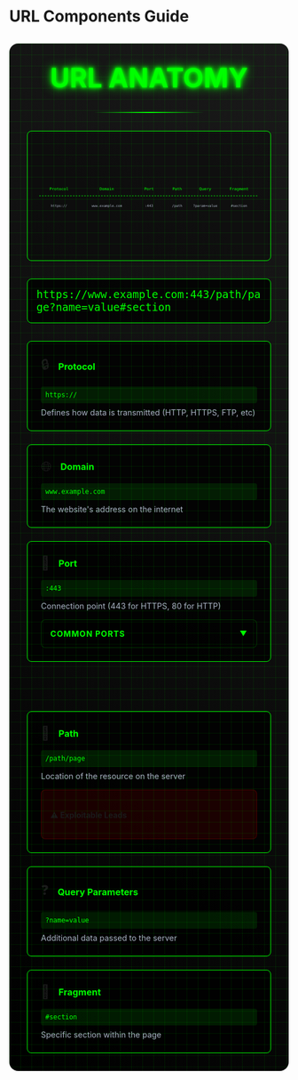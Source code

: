 # URL Components Guide

<div class="url-container">
  <div class="cyber-grid"></div>
  
  <div class="url-header">
    <h1 class="neon-text">URL ANATOMY</h1>
    <div class="cyber-line"></div>
  </div>

  <div class="url-diagram">
    <div class="diagram-container">
      <svg viewBox="0 0 800 200" class="url-svg">
        <!-- Protocol -->
        <g class="protocol-group">
          <path d="M10,100 L150,100" class="connector"/>
          <text x="80" y="80" class="label">Protocol</text>
          <text x="80" y="140" class="value">https://</text>
        </g>
        <!-- Domain -->
        <g class="domain-group">
          <path d="M150,100 L350,100" class="connector"/>
          <text x="250" y="80" class="label">Domain</text>
          <text x="250" y="140" class="value">www.example.com</text>
        </g>
        <!-- Port -->
        <g class="port-group">
          <path d="M350,100 L450,100" class="connector"/>
          <text x="400" y="80" class="label">Port</text>
          <text x="400" y="140" class="value">:443</text>
        </g>
        <!-- Path -->
        <g class="path-group">
          <path d="M450,100 L550,100" class="connector"/>
          <text x="500" y="80" class="label">Path</text>
          <text x="500" y="140" class="value">/path</text>
        </g>
        <!-- Query -->
        <g class="query-group">
          <path d="M550,100 L650,100" class="connector"/>
          <text x="600" y="80" class="label">Query</text>
          <text x="600" y="140" class="value">?param=value</text>
        </g>
        <!-- Fragment -->
        <g class="fragment-group">
          <path d="M650,100 L790,100" class="connector"/>
          <text x="720" y="80" class="label">Fragment</text>
          <text x="720" y="140" class="value">#section</text>
        </g>
      </svg>
    </div>
  </div>
  <div class="url-components">
    <div class="url-display">
      <code>https://www.example.com:443/path/page?name=value#section</code>
    </div>
    <div class="components-grid">
      <div class="component-card">
        <div class="component-header">
          <span class="component-icon">🔒</span>
          <h3>Protocol</h3>
        </div>
        <div class="component-content">
          <code>https://</code>
          <p>Defines how data is transmitted (HTTP, HTTPS, FTP, etc)</p>
        </div>
      </div>
      <div class="component-card">
        <div class="component-header">
          <span class="component-icon">🌐</span>
          <h3>Domain</h3>
        </div>
        <div class="component-content">
          <code>www.example.com</code>
          <p>The website's address on the internet</p>
        </div>
      </div>
      <div class="component-card">
        <div class="component-header">
          <span class="component-icon">🔌</span>
          <h3>Port</h3>
        </div>
        <div class="component-content">
          <code>:443</code>
          <p>Connection point (443 for HTTPS, 80 for HTTP)</p>
          <details class="ports-callout">
            <summary>
              <h4>Common Ports <span class="expand-icon">▼</span></h4>
            </summary>
            <div class="ports-grid">
              <div class="port-item">
                <span class="port">21</span>
                <span class="service">FTP</span>
              </div>
              <div class="port-item">
                <span class="port">22</span>
                <span class="service">SSH</span>
              </div>
              <div class="port-item">
                <span class="port">25</span>
                <span class="service">SMTP</span>
              </div>
              <div class="port-item">
                <span class="port">53</span>
                <span class="service">DNS</span>
              </div>
              <div class="port-item">
                <span class="port">80</span>
                <span class="service">HTTP</span>
              </div>
              <div class="port-item">
                <span class="port">110</span>
                <span class="service">POP3</span>
              </div>
              <div class="port-item">
                <span class="port">143</span>
                <span class="service">IMAP</span>
              </div>
              <div class="port-item">
                <span class="port">443</span>
                <span class="service">HTTPS</span>
              </div>
              <div class="port-item">
                <span class="port">3306</span>
                <span class="service">MySQL</span>
              </div>
              <div class="port-item">
                <span class="port">5432</span>
                <span class="service">PostgreSQL</span>
              </div>
            </div>
          </details>
        </div>
      </div><br><div></div>
      <div class="component-card">
        <div class="component-header">
          <span class="component-icon">📁</span>
          <h3>Path</h3>
        </div>
        <div class="component-content">
          <code>/path/page</code>
          <p>Location of the resource on the server</p>
          <details class="paths-callout">
            <summary>
              <h4>⚠ Exploitable Leads</h4>
            </summary>
            <div class="paths-grid">
              <div class="path-item">
                <span class="path">/admin</span>
                <span class="risk">Admin Panels</span>
              </div>
              <div class="path-item">
                <span class="path">/backup</span>
                <span class="risk">Backup Files</span>
              </div>
              <div class="path-item">
                <span class="path">/config</span>
                <span class="risk">Configuration Files</span>
              </div>
              <div class="path-item">
                <span class="path">/install</span>
                <span class="risk">Installation Scripts</span>
              </div>
              <div class="path-item">
                <span class="path">/phpmyadmin</span>
                <span class="risk">Database Admin</span>
              </div>
              <div class="path-item">
                <span class="path">/wp-admin</span>
                <span class="risk">WordPress Admin</span>
              </div>
              <div class="path-item">
                <span class="path">/api</span>
                <span class="risk">API Endpoints</span>
              </div>
              <div class="path-item">
                <span class="path">/debug</span>
                <span class="risk">Debug Information</span>
              </div>
            </div>
          </details>
        </div>
      </div>
      <div class="component-card">
        <div class="component-header">
          <span class="component-icon">❓</span>
          <h3>Query Parameters</h3>
        </div>
        <div class="component-content">
          <code>?name=value</code>
          <p>Additional data passed to the server</p>
        </div>
      </div>
      <div class="component-card">
        <div class="component-header">
          <span class="component-icon">🔖</span>
          <h3>Fragment</h3>
        </div>
        <div class="component-content">
          <code>#section</code>
          <p>Specific section within the page</p>
        </div>
      </div>
    </div>
  </div>
</div>

<style>
.url-container {
  position: relative;
  padding: 2rem;
  background: linear-gradient(45deg, #000, #1a1a1a);
  border-radius: 1rem;
  margin: 2rem 0;
  overflow: hidden;
}

.cyber-grid {
  position: absolute;
  top: 0;
  left: 0;
  right: 0;
  bottom: 0;
  background: 
    linear-gradient(90deg, rgba(0, 255, 0, 0.1) 1px, transparent 1px),
    linear-gradient(rgba(0, 255, 0, 0.1) 1px, transparent 1px);
  background-size: 20px 20px;
  animation: gridScroll 20s linear infinite;
  pointer-events: none;
}

.url-header {
  text-align: center;
  margin-bottom: 2rem;
  position: relative;
  z-index: 1;
}

.neon-text {
  font-size: 3rem;
  color: #00ff00;
  text-shadow: 
    0 0 5px #00ff00,
    0 0 10px #00ff00,
    0 0 20px #00ff00;
  margin: 0;
}

.cyber-line {
  height: 2px;
  background: linear-gradient(90deg, transparent, #00ff00, transparent);
  margin: 2rem auto;
  width: 200px;
}

.url-display {
  background: rgba(0, 0, 0, 0.8);
  padding: 1rem;
  border-radius: 0.5rem;
  border: 1px solid #00ff00;
  margin-bottom: 2rem;
  overflow-x: auto;
  white-space: nowrap;
}

.url-display code {
  color: #00ff00;
  font-family: monospace;
  font-size: 1.2rem;
}

.components-grid {
  display: grid;
  grid-template-columns: repeat(auto-fit, minmax(250px, 1fr));
  gap: 1.5rem;
}

.component-card {
  background: rgba(0, 0, 0, 0.8);
  border: 1px solid #00ff00;
  border-radius: 0.5rem;
  padding: 1.5rem;
  transition: all 0.3s ease;
}

.component-card:hover {
  transform: translateY(-5px);
  box-shadow: 0 0 20px rgba(0, 255, 0, 0.2);
}

.component-header {
  display: flex;
  align-items: center;
  gap: 1rem;
  margin-bottom: 1rem;
}

.component-icon {
  font-size: 1.5rem;
}

.component-header h3 {
  margin: 0;
  color: #00ff00;
}

.component-content code {
  display: block;
  background: rgba(0, 255, 0, 0.1);
  padding: 0.5rem;
  border-radius: 0.25rem;
  margin-bottom: 0.5rem;
  color: #00ff00;
  font-family: monospace;
}

.component-content p {
  margin: 0;
  color: #a8b2c3;
  font-size: 0.9rem;
}

.ports-callout {
  margin-top: 1rem;
  padding: 1rem;
  background: rgba(0, 0, 0, 0.3);
  border-radius: 0.5rem;
  border: 1px solid rgba(0, 255, 0, 0.2);
  cursor: pointer;
  transition: all 0.3s ease;
}

.ports-callout:hover {
  border-color: rgba(0, 255, 0, 0.4);
  background: rgba(0, 0, 0, 0.4);
}

.ports-callout summary {
  list-style: none;
}

.ports-callout summary::-webkit-details-marker {
  display: none;
}

.ports-callout summary h4 {
  display: flex;
  align-items: center;
  justify-content: space-between;
  margin: 0;
}

.expand-icon {
  font-size: 0.8rem;
  transition: transform 0.3s ease;
}

.ports-callout[open] .expand-icon {
  transform: rotate(180deg);
}

.ports-grid {
  margin-top: 1rem;
}

.ports-callout h4 {
  margin: 0 0 1rem 0;
  color: #00ff00;
  font-size: 0.9rem;
  text-transform: uppercase;
  letter-spacing: 1px;
}

.ports-grid {
  display: grid;
  grid-template-columns: repeat(auto-fit, minmax(100px, 1fr));
  gap: 0.5rem;
}

.port-item {
  display: flex;
  flex-direction: column;
  align-items: center;
  padding: 0.5rem;
  background: rgba(0, 0, 0, 0.3);
  border-radius: 0.25rem;
  border: 1px solid rgba(0, 255, 0, 0.1);
}

.port-item .port {
  color: #00ff00;
  font-family: monospace;
  font-weight: bold;
}

.port-item .service {
  color: #a8b2c3;
  font-size: 0.8rem;
  margin-top: 0.25rem;
}

.paths-callout {
  margin-top: 1rem;
  padding: 1rem;
  background: rgba(255, 0, 0, 0.1);
  border-radius: 0.5rem;
  border: 1px solid rgba(255, 0, 0, 0.2);
  cursor: pointer;
  transition: all 0.3s ease;
}

.paths-callout:hover {
  border-color: rgba(255, 0, 0, 0.4);
  background: rgba(255, 0, 0, 0.15);
}

.paths-callout summary {
  list-style: none;
}

.paths-callout summary::-webkit-details-marker {
  display: none;
}

.paths-grid {
  display: grid;
  grid-template-columns: repeat(auto-fit, minmax(150px, 1fr));
  gap: 0.5rem;
  margin-top: 1rem;
}

.path-item {
  display: flex;
  flex-direction: column;
  padding: 0.5rem;
  background: rgba(0, 0, 0, 0.3);
  border-radius: 0.25rem;
  border: 1px solid rgba(255, 0, 0, 0.1);
}

.path-item .path {
  color: #ff0000;
  font-family: monospace;
  font-weight: bold;
}

.path-item .risk {
  color: #ff9999;
  font-size: 0.8rem;
  margin-top: 0.25rem;
}

/* URL Diagram Styles */
.url-diagram {
  margin: 2rem 0;
  padding: 1rem;
  background: rgba(0, 0, 0, 0.3);
  border-radius: 0.5rem;
  border: 1px solid #00ff00;
}

.diagram-container {
  width: 100%;
  overflow-x: auto;
}

.url-svg {
  width: 100%;
  height: auto;
  min-height: 200px;
}

.connector {
  stroke: #00ff00;
  stroke-width: 2;
  stroke-dasharray: 5,5;
}

.label {
  fill: #00ff00;
  font-size: 14px;
  text-anchor: middle;
  font-family: monospace;
}

.value {
  fill: #a8b2c3;
  font-size: 12px;
  text-anchor: middle;
  font-family: monospace;
}

/* Hover effects for diagram groups */
.protocol-group:hover,
.domain-group:hover,
.port-group:hover,
.path-group:hover,
.query-group:hover,
.fragment-group:hover {
  .connector { stroke: #00e5ff; }
  .label { fill: #00e5ff; }
  .value { fill: #ffffff; }
}

@keyframes gridScroll {
  0% { transform: translate(0, 0); }
  100% { transform: translate(20px, 20px); }
}
</style>